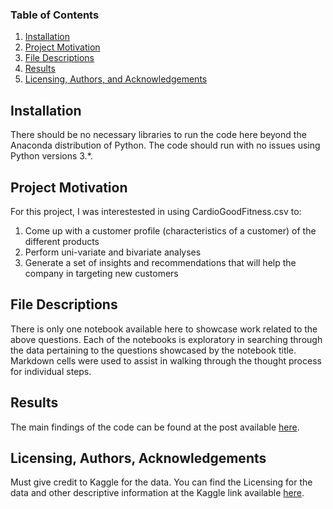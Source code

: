 ### Table of Contents

1. [Installation](#installation)
2. [Project Motivation](#motivation)
3. [File Descriptions](#files)
4. [Results](#results)
5. [Licensing, Authors, and Acknowledgements](#licensing)

## Installation <a name="installation"></a>

There should be no necessary libraries to run the code here beyond the Anaconda distribution of Python.  The code should run with no issues using Python versions 3.*.

## Project Motivation<a name="motivation"></a>

For this project, I was interestested in using CardioGoodFitness.csv to:

1.	Come up with a customer profile (characteristics of a customer) of the different products
2.	Perform uni-variate and bivariate analyses
3.	Generate a set of insights and recommendations that will help the company in targeting new customers


## File Descriptions <a name="files"></a>


There is only one notebook available here to showcase work related to the above questions. Each of the notebooks is exploratory in searching through the data pertaining to the questions showcased by the notebook title. Markdown cells were used to assist in walking through the thought process for individual steps.


## Results<a name="results"></a>

The main findings of the code can be found at the post available [here](https://medium.com/@jgtolentino.rn/exploring-relationships-between-the-different-attributes-of-cardiogood-fitness-customers-2ab86cea3309).

## Licensing, Authors, Acknowledgements<a name="licensing"></a>

Must give credit to Kaggle for the data.  You can find the Licensing for the data and other descriptive information at the Kaggle link available [here](https://www.kaggle.com/saurav9786/cardiogoodfitness).  
